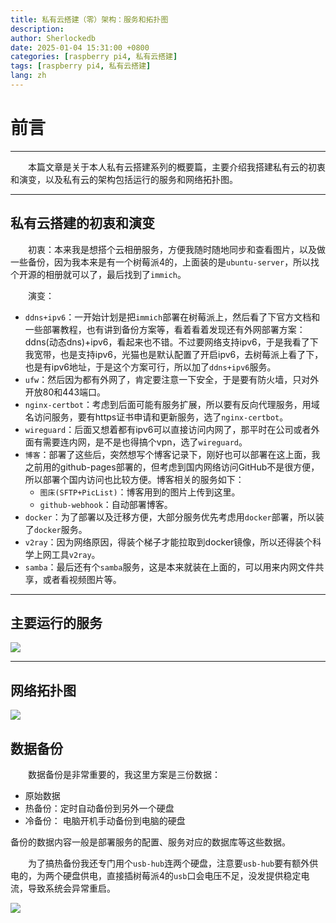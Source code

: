 ```yaml
---
title: 私有云搭建（零）架构：服务和拓扑图
description:
author: Sherlockedb
date: 2025-01-04 15:31:00 +0800
categories: [raspberry pi4, 私有云搭建]
tags: [raspberry pi4, 私有云搭建]
lang: zh
---
```



# 前言
---
&emsp;&emsp;本篇文章是关于本人私有云搭建系列的概要篇，主要介绍我搭建私有云的初衷和演变，以及私有云的架构包括运行的服务和网络拓扑图。

---
## 私有云搭建的初衷和演变
&emsp;&emsp;初衷：本来我是想搭个云相册服务，方便我随时随地同步和查看图片，以及做一些备份，因为我本来是有一个树莓派4的，上面装的是`ubuntu-server`，所以找个开源的相册就可以了，最后找到了`immich`。

&emsp;&emsp;演变：
+ `ddns+ipv6`：一开始计划是把`immich`部署在树莓派上，然后看了下官方文档和一些部署教程，也有讲到备份方案等，看着看着发现还有外网部署方案：ddns(动态dns)+ipv6，看起来也不错。不过要网络支持ipv6，于是我看了下我宽带，也是支持ipv6，光猫也是默认配置了开启ipv6，去树莓派上看了下，也是有ipv6地址，于是这个方案可行，所以加了`ddns+ipv6`服务。
+ `ufw`：然后因为都有外网了，肯定要注意一下安全，于是要有防火墙，只对外开放80和443端口。
+ `nginx-certbot`：考虑到后面可能有服务扩展，所以要有反向代理服务，用域名访问服务，要有https证书申请和更新服务，选了`nginx-certbot`。
+ `wireguard`：后面又想着都有ipv6可以直接访问内网了，那平时在公司或者外面有需要连内网，是不是也得搞个vpn，选了`wireguard`。
+ `博客`：部署了这些后，突然想写个博客记录下，刚好也可以部署在这上面，我之前用的github-pages部署的，但考虑到国内网络访问GitHub不是很方便，所以部署个国内访问也比较方便。博客相关的服务如下：
    * `图床(SFTP+PicList)`：博客用到的图片上传到这里。
    * `github-webhook`：自动部署博客。
+ `docker`：为了部署以及迁移方便，大部分服务优先考虑用`docker`部署，所以装了`docker`服务。
+ `v2ray`：因为网络原因，得装个梯子才能拉取到docker镜像，所以还得装个科学上网工具`v2ray`。
+ `samba`：最后还有个`samba`服务，这是本来就装在上面的，可以用来内网文件共享，或者看视频图片等。

---
## 主要运行的服务

![](https://blogs.dns.army/imgbed/blog/private_cloud_architecture-rasraspberry-pi4-service.svg)

---
## 网络拓扑图

![](https://blogs.dns.army/imgbed/blog/private_cloud_architecture-network-top-graph.svg)

## 数据备份

&emsp;&emsp;数据备份是非常重要的，我这里方案是三份数据：
+ 原始数据
+ 热备份：定时自动备份到另外一个硬盘
+ 冷备份： 电脑开机手动备份到电脑的硬盘

备份的数据内容一般是部署服务的配置、服务对应的数据库等这些数据。

&emsp;&emsp;为了搞热备份我还专门用个`usb-hub`连两个硬盘，注意要`usb-hub`要有额外供电的，为两个硬盘供电，直接插树莓派4的`usb`口会电压不足，没发提供稳定电流，导致系统会异常重启。

![](https://blogs.dns.army/imgbed/blog/private_cloud_architecture-backup-scheme.drawio.svg)